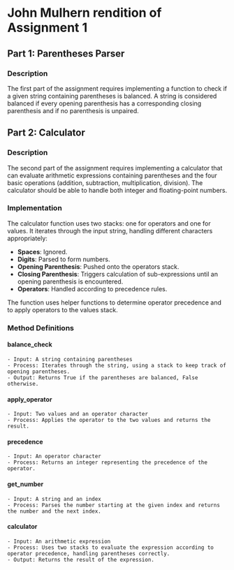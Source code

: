 # John Mulhern rendition of Assignment 1

## Part 1: Parentheses Parser

### Description

The first part of the assignment requires implementing a function to check if a given string containing parentheses is balanced. A string is considered balanced if every opening parenthesis has a corresponding closing parenthesis and if no parenthesis is unpaired.

## Part 2: Calculator

### Description

The second part of the assignment requires implementing a calculator that can evaluate arithmetic expressions containing parentheses and the four basic operations (addition, subtraction, multiplication, division). The calculator should be able to handle both integer and floating-point numbers.

### Implementation

The calculator function uses two stacks: one for operators and one for values. It iterates through the input string, handling different characters appropriately:

- **Spaces**: Ignored.
- **Digits**: Parsed to form numbers.
- **Opening Parenthesis**: Pushed onto the operators stack.
- **Closing Parenthesis**: Triggers calculation of sub-expressions until an opening parenthesis is encountered.
- **Operators**: Handled according to precedence rules.

The function uses helper functions to determine operator precedence and to apply operators to the values stack.

### Method Definitions

#### balance_check
    - Input: A string containing parentheses
    - Process: Iterates through the string, using a stack to keep track of opening parentheses.
    - Output: Returns True if the parentheses are balanced, False otherwise.

#### apply_operator
    - Input: Two values and an operator character
    - Process: Applies the operator to the two values and returns the result.

#### precedence
    - Input: An operator character
    - Process: Returns an integer representing the precedence of the operator.


#### get_number
    - Input: A string and an index
    - Process: Parses the number starting at the given index and returns the number and the next index.

#### calculator
    - Input: An arithmetic expression
    - Process: Uses two stacks to evaluate the expression according to operator precedence, handling parentheses correctly.
    - Output: Returns the result of the expression.